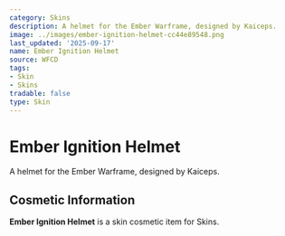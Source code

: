 ```yaml
---
category: Skins
description: A helmet for the Ember Warframe, designed by Kaiceps.
image: ../images/ember-ignition-helmet-cc44e89548.png
last_updated: '2025-09-17'
name: Ember Ignition Helmet
source: WFCD
tags:
- Skin
- Skins
tradable: false
type: Skin
---
```


# Ember Ignition Helmet

A helmet for the Ember Warframe, designed by Kaiceps.

## Cosmetic Information

**Ember Ignition Helmet** is a skin cosmetic item for Skins.

